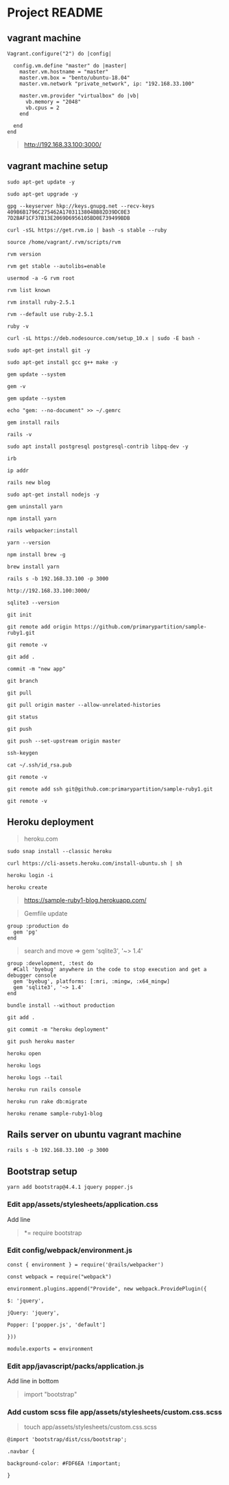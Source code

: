 # Project README


## vagrant machine

```
Vagrant.configure("2") do |config|
  
  config.vm.define "master" do |master|
    master.vm.hostname = "master"
    master.vm.box = "bento/ubuntu-18.04"    
    master.vm.network "private_network", ip: "192.168.33.100"

    master.vm.provider "virtualbox" do |vb|
      vb.memory = "2048"
      vb.cpus = 2
    end

  end
end

```

> http://192.168.33.100:3000/


## vagrant machine setup

```
sudo apt-get update -y

sudo apt-get upgrade -y

gpg --keyserver hkp://keys.gnupg.net --recv-keys 409B6B1796C275462A1703113804BB82D39DC0E3 7D2BAF1CF37B13E2069D6956105BD0E739499BDB

curl -sSL https://get.rvm.io | bash -s stable --ruby

source /home/vagrant/.rvm/scripts/rvm

rvm version

rvm get stable --autolibs=enable

usermod -a -G rvm root

rvm list known

rvm install ruby-2.5.1

rvm --default use ruby-2.5.1

ruby -v

curl -sL https://deb.nodesource.com/setup_10.x | sudo -E bash -

sudo apt-get install git -y

sudo apt-get install gcc g++ make -y

gem update --system

gem -v

gem update --system

echo "gem: --no-document" >> ~/.gemrc

gem install rails

rails -v

sudo apt install postgresql postgresql-contrib libpq-dev -y

irb

ip addr

rails new blog

sudo apt-get install nodejs -y

gem uninstall yarn

npm install yarn

rails webpacker:install

yarn --version

npm install brew -g

brew install yarn

rails s -b 192.168.33.100 -p 3000

http://192.168.33.100:3000/

sqlite3 --version

git init

git remote add origin https://github.com/primarypartition/sample-ruby1.git

git remote -v

git add .

commit -m "new app"

git branch

git pull

git pull origin master --allow-unrelated-histories

git status

git push

git push --set-upstream origin master

ssh-keygen

cat ~/.ssh/id_rsa.pub

git remote -v

git remote add ssh git@github.com:primarypartition/sample-ruby1.git

git remote -v

```


## Heroku deployment

> heroku.com

```
sudo snap install --classic heroku

curl https://cli-assets.heroku.com/install-ubuntu.sh | sh

heroku login -i

heroku create 

```

> https://sample-ruby1-blog.herokuapp.com/


> Gemfile update

```
group :production do
  gem 'pg'
end

```

> search and move => gem 'sqlite3', '~> 1.4'

```
group :development, :test do
  #Call 'byebug' anywhere in the code to stop execution and get a debugger console
  gem 'byebug', platforms: [:mri, :mingw, :x64_mingw]
  gem 'sqlite3', '~> 1.4'
end

bundle install --without production

git add .

git commit -m "heroku deployment"

git push heroku master

heroku open

heroku logs

heroku logs --tail

heroku run rails console

heroku run rake db:migrate

heroku rename sample-ruby1-blog
```


## Rails server on ubuntu vagrant machine

```
rails s -b 192.168.33.100 -p 3000

```

## Bootstrap setup

```
yarn add bootstrap@4.4.1 jquery popper.js

```


### Edit app/assets/stylesheets/application.css

Add line

> *= require bootstrap
 
 
### Edit config/webpack/environment.js

```
const { environment } = require('@rails/webpacker')

const webpack = require("webpack")

environment.plugins.append("Provide", new webpack.ProvidePlugin({

$: 'jquery',

jQuery: 'jquery',

Popper: ['popper.js', 'default']

}))

module.exports = environment
```


### Edit app/javascript/packs/application.js

Add line in bottom

> import "bootstrap"


### Add custom scss file app/assets/stylesheets/custom.css.scss

> touch app/assets/stylesheets/custom.css.scss

```
@import 'bootstrap/dist/css/bootstrap';

.navbar {

background-color: #FDF6EA !important;

}
```

